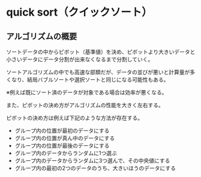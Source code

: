 # quick sort（クイックソート）

## アルゴリズムの概要

ソートデータの中からピボット（基準値）を決め、ピボットより大きいデータと小さいデータにデータ分割が出来なくなるまで分割していく。

ソートアルゴリズムの中でも高速な部類だが、データの並びが悪いと計算量が多くなり、結局バブルソートや選択ソートと同じになる可能性もある。

※例えば既にソート済のデータが対象である場合は効率が悪くなる。

また、ピボットの決め方がアルゴリズムの性能を大きく左右する。

ピボットの決め方は例えば下記のような方法が存在する。

- グループ内の位置が最初のデータにする
- グループ内の位置が真ん中のデータにする
- グループ内の位置が最後のデータにする
- グループ内のデータからランダムに1つ選ぶ
- グループ内のデータからランダムに3つ選んで、その中央値にする
- グループ内の最初の2つのデータのうち、大きいほうのデータにする
